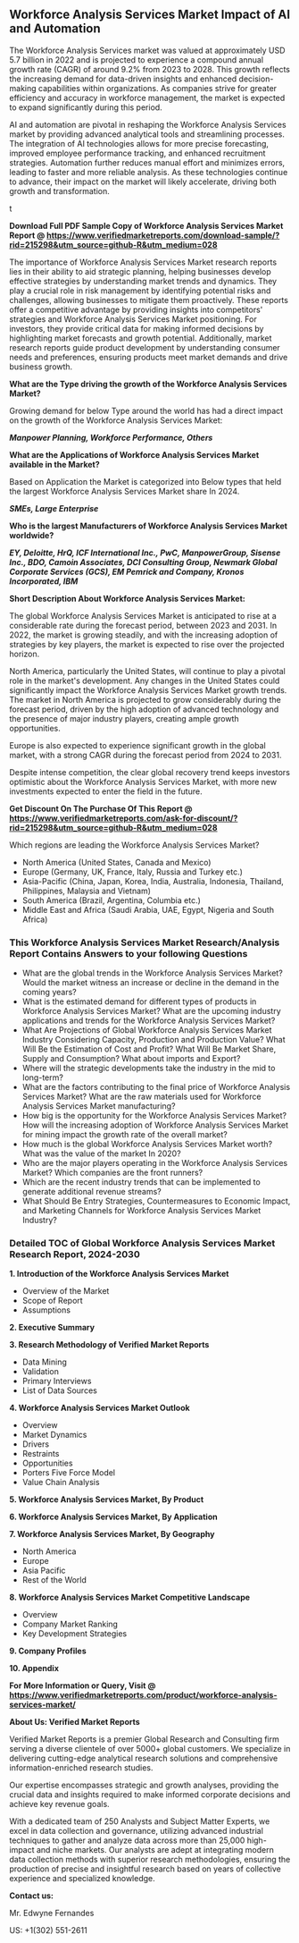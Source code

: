 <h2>Workforce Analysis Services Market Impact of AI and Automation</h2><p>The Workforce Analysis Services market was valued at approximately USD 5.7 billion in 2022 and is projected to experience a compound annual growth rate (CAGR) of around 9.2% from 2023 to 2028. This growth reflects the increasing demand for data-driven insights and enhanced decision-making capabilities within organizations. As companies strive for greater efficiency and accuracy in workforce management, the market is expected to expand significantly during this period.</p><p>AI and automation are pivotal in reshaping the Workforce Analysis Services market by providing advanced analytical tools and streamlining processes. The integration of AI technologies allows for more precise forecasting, improved employee performance tracking, and enhanced recruitment strategies. Automation further reduces manual effort and minimizes errors, leading to faster and more reliable analysis. As these technologies continue to advance, their impact on the market will likely accelerate, driving both growth and transformation.</p>t</p><p id="" class=""><strong>Download Full PDF Sample Copy of Workforce Analysis Services Market Report @ <a href="https://www.verifiedmarketreports.com/download-sample/?rid=215298&utm_source=github-R&utm_medium=028" target="_blank">https://www.verifiedmarketreports.com/download-sample/?rid=215298&utm_source=github-R&utm_medium=028</a></strong></p><p>The importance of&nbsp;Workforce Analysis Services Market research reports lies in their ability to aid strategic planning, helping businesses develop effective strategies by understanding market trends and dynamics. They play a crucial role in risk management by identifying potential risks and challenges, allowing businesses to mitigate them proactively. These reports offer a competitive advantage by providing insights into competitors' strategies and Workforce Analysis Services Market positioning. For investors, they provide critical data for making informed decisions by highlighting market forecasts and growth potential. Additionally, market research reports guide product development by understanding consumer needs and preferences, ensuring products meet market demands and drive business growth.</p><p><strong>What are the&nbsp;Type driving the growth of the Workforce Analysis Services Market?</strong></p><p id="" class="">Growing demand for below Type around the world has had a direct impact on the growth of the Workforce Analysis Services Market:</p><em><strong>Manpower Planning, Workforce Performance, Others</strong></em></p><strong>What are the&nbsp;Applications&nbsp;of Workforce Analysis Services Market available in the Market?</strong></p><p id="" class="">Based on Application the Market is categorized into Below types that held the largest Workforce Analysis Services Market share In 2024.</p><em><strong>SMEs, Large Enterprise</strong></em></p><strong>Who is the largest Manufacturers of Workforce Analysis Services Market worldwide?</strong></p><p><em><strong>EY, Deloitte, HrQ, ICF International Inc., PwC, ManpowerGroup, Sisense Inc., BDO, Camoin Associates, DCI Consulting Group, Newmark Global Corporate Services (GCS), EM Pemrick and Company, Kronos Incorporated, IBM</strong></em></p><p id="" class=""><strong>Short Description About Workforce Analysis Services Market:</strong></p><p>The global Workforce Analysis Services Market is anticipated to rise at a considerable rate during the forecast period, between 2023 and 2031. In 2022, the market is growing steadily, and with the increasing adoption of strategies by key players, the market is expected to rise over the projected horizon.</p><p>North America, particularly the United States, will continue to play a pivotal role in the market's development. Any changes in the United States could significantly impact the Workforce Analysis Services Market growth trends. The market in North America is projected to grow considerably during the forecast period, driven by the high adoption of advanced technology and the presence of major industry players, creating ample growth opportunities.</p><p>Europe is also expected to experience significant growth in the global market, with a strong CAGR during the forecast period from 2024 to 2031.</p><p>Despite intense competition, the clear global recovery trend keeps investors optimistic about the Workforce Analysis Services Market, with more new investments expected to enter the field in the future.</p><p id="" class=""><strong>Get Discount On The Purchase Of This Report @ <a href="https://www.verifiedmarketreports.com/ask-for-discount/?rid=215298&utm_source=github-R&utm_medium=028" target="_blank">https://www.verifiedmarketreports.com/ask-for-discount/?rid=215298&utm_source=github-R&utm_medium=028</a></strong></p>Which regions are leading the Workforce Analysis Services Market?</p><ul><li>North America (United States, Canada and Mexico)</li><li>Europe (Germany, UK, France, Italy, Russia and Turkey etc.)</li><li>Asia-Pacific (China, Japan, Korea, India, Australia, Indonesia, Thailand, Philippines, Malaysia and Vietnam)</li><li>South America (Brazil, Argentina, Columbia etc.)</li><li>Middle East and Africa (Saudi Arabia, UAE, Egypt, Nigeria and South Africa)</li></ul><h3 id="" class="">This Workforce Analysis Services Market Research/Analysis Report Contains Answers to your following Questions</h3><ul><li>What are the global trends in the Workforce Analysis Services Market? Would the market witness an increase or decline in the demand in the coming years?</li><li>What is the estimated demand for different types of products in Workforce Analysis Services Market? What are the upcoming industry applications and trends for the Workforce Analysis Services Market?</li><li>What Are Projections of Global Workforce Analysis Services Market Industry Considering Capacity, Production and Production Value? What Will Be the Estimation of Cost and Profit? What Will Be Market Share, Supply and Consumption? What about imports and Export?</li><li>Where will the strategic developments take the industry in the mid to long-term?</li><li>What are the factors contributing to the final price of Workforce Analysis Services Market? What are the raw materials used for Workforce Analysis Services Market manufacturing?</li><li>How big is the opportunity for the Workforce Analysis Services Market? How will the increasing adoption of Workforce Analysis Services Market for mining impact the growth rate of the overall market?</li><li>How much is the global Workforce Analysis Services Market worth? What was the value of the market In 2020?</li><li>Who are the major players operating in the Workforce Analysis Services Market? Which companies are the front runners?</li><li>Which are the recent industry trends that can be implemented to generate additional revenue streams?</li><li>What Should Be Entry Strategies, Countermeasures to Economic Impact, and Marketing Channels for Workforce Analysis Services Market Industry?</li></ul><h3 id="" class="">Detailed TOC of Global Workforce Analysis Services Market Research Report, 2024-2030</h3><p id="" class=""><strong>1. Introduction of the Workforce Analysis Services Market</strong></p><ul><li>Overview of the Market</li><li>Scope of Report</li><li>Assumptions</li></ul><p id="" class=""><strong>2. Executive Summary</strong></p><p id="" class=""><strong>3. Research Methodology of Verified Market Reports</strong></p><ul><li>Data Mining</li><li>Validation</li><li>Primary Interviews</li><li>List of Data Sources</li></ul><p id="" class=""><strong>4. Workforce Analysis Services Market Outlook</strong></p><ul><li>Overview</li><li>Market Dynamics</li><li>Drivers</li><li>Restraints</li><li>Opportunities</li><li>Porters Five Force Model</li><li>Value Chain Analysis</li></ul><p id="" class=""><strong>5. Workforce Analysis Services Market, By Product</strong></p><p id="" class=""><strong>6. Workforce Analysis Services Market, By Application</strong></p><p id="" class=""><strong>7. Workforce Analysis Services Market, By Geography</strong></p><ul><li>North America</li><li>Europe</li><li>Asia Pacific</li><li>Rest of the World</li></ul><p id="" class=""><strong>8. Workforce Analysis Services Market Competitive Landscape</strong></p><ul><li>Overview</li><li>Company Market Ranking</li><li>Key Development Strategies</li></ul><p id="" class=""><strong>9. Company Profiles</strong></p><p id="" class=""><strong>10. Appendix</strong></p><p id="" class=""><strong>For More Information or Query, Visit @ <a href="https://www.verifiedmarketreports.com/product/workforce-analysis-services-market/" target="_blank">https://www.verifiedmarketreports.com/product/workforce-analysis-services-market/</a></strong></p><p id="" class=""><strong>About Us: Verified Market Reports</strong></p><p id="" class="">Verified Market Reports is a premier Global Research and Consulting firm serving a diverse clientele of over 5000+ global customers. We specialize in delivering cutting-edge analytical research solutions and comprehensive information-enriched research studies.</p><p id="" class="">Our expertise encompasses strategic and growth analyses, providing the crucial data and insights required to make informed corporate decisions and achieve key revenue goals.</p><p id="" class="">With a dedicated team of 250 Analysts and Subject Matter Experts, we excel in data collection and governance, utilizing advanced industrial techniques to gather and analyze data across more than 25,000 high-impact and niche markets. Our analysts are adept at integrating modern data collection methods with superior research methodologies, ensuring the production of precise and insightful research based on years of collective experience and specialized knowledge.</p><p id="" class=""><strong>Contact us:</strong></p><p id="" class="">Mr. Edwyne Fernandes</p><p id="" class="">US: +1(302) 551-2611</p>